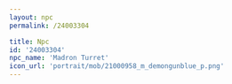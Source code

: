 ```yaml
---
layout: npc
permalink: /24003304

title: Npc
id: '24003304'
npc_name: 'Madron Turret'
icon_url: 'portrait/mob/21000958_m_demongunblue_p.png'
---
```

